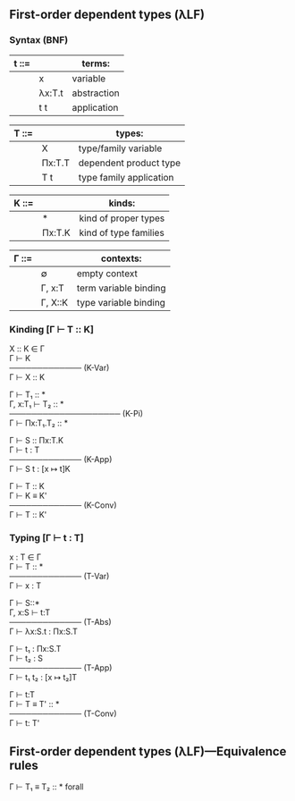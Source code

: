 ## First-order dependent types (λLF)

### Syntax (BNF)
|t ::=    |                  |terms:           |
|---------|------------------|-----------------|
|         | x                | variable        |
|         | λx:T.t           | abstraction     |
|         | t t              | application     |


|  T ::=  |                  |types:					         |
|---------|------------------|-------------------------|
|   			| X                | type/family variable 	 |
|         | Πx:T.T           | dependent product type  |
|         | T t              | type family application |

|K ::=    |                  |kinds:      		       |
|---------|------------------|-----------------------|
|         | *                | kind of proper types  |
|         | Πx:T.K           | kind of type families |


| Γ ::= |                	    | contexts:|
|-----------|---------------- |------------------------|
|           | ∅              | empty context   |
|           | Γ, x:T          | term variable binding |
|           | Γ, X::K         | type variable binding |

### Kinding										[Γ ⊢ T :: K]

X :: K ∈ Γ  
Γ ⊢ K  
───────────── (K-Var)  
Γ ⊢ X :: K


Γ ⊢ T₁ :: *  
Γ, x:T₁ ⊢ T₂ :: *  
──────────────────── (K-Pi)  
Γ ⊢ Πx:T₁.T₂ :: *


Γ ⊢ S :: Πx:T.K  
Γ ⊢ t : T  
───────────── (K-App)  
Γ ⊢ S t : [x ↦ t]K

Γ ⊢ T :: K  
Γ ⊢ K ≡ K'  
───────────── (K-Conv)  
Γ ⊢ T :: K'

### Typing 									[Γ ⊢ t : T]
x : T ∈ Γ  
Γ ⊢ T :: *  
───────────── (T-Var)  
Γ ⊢ x : T

Γ ⊢ S::*  
Γ, x:S ⊢ t:T  
───────────── (T-Abs)  
Γ ⊢ λx:S.t : Πx:S.T

Γ ⊢ t₁ : Πx:S.T  
Γ ⊢ t₂ : S  
───────────── (T-App)  
Γ ⊢ t₁ t₂ : [x ↦ t₂]T

Γ ⊢ t:T  
Γ ⊢ T ≡ T' :: *  
───────────── (T-Conv)  
Γ ⊢ t: T'


## First-order dependent types (λLF)—Equivalence rules
Γ ⊢ T₁ ≡ T₂ :: * forall